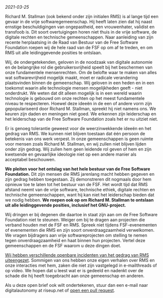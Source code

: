 *2021-03-25*

Richard M. Stallman (ook bekend onder zijn initialen RMS) is al lange tijd een gevaar in de vrije softwaregemeenschap. Hij heeft laten zien dat hij naast ernstige beschuldigingen van ongepastheid, een vrouwenhater, validist en transfoob is. Dit soort overtuigingen horen niet thuis in de vrije software, de digitale rechten en technische gemeenschappen. Naar aanleiding van zijn recente herplaatsing in de Raad van Bestuur van de Free Software Foundation roepen wij de hele raad van de FSF op om af te treden, en om RMS uit alle leidinggevende posities te ontslaan.

Wij, de ondergetekenden, geloven in de noodzaak van digitale autonomie en de belangrijke rol die gebruikersvrijheid speelt bij het beschermen van onze fundamentele mensenrechten. Om de belofte waar te maken van alles wat softwarevrijheid mogelijk maakt, moet er radicale verandering plaatsvinden binnen de gemeenschap. Wij geloven in een heden en in een toekomst waarin alle technologie mensen mogelijkheden geeft - niet onderdrukt. We weten dat dit alleen mogelijk is in een wereld waarin technologie is gebouwd om onze rechten op het meest fundamentele niveau te respecteren. Hoewel deze ideeën in de een of andere vorm zijn gepopulariseerd door Richard M. Stallman, spreekt hij niet namens ons. We keuren zijn daden en meningen niet goed. We erkennen zijn leiderschap en het leiderschap van de Free Software Foundation zoals het er nu uitziet niet.

Er is genoeg tolerantie geweest voor de weerzinwekkende ideeën en het gedrag van RMS. We kunnen niet blijven toestaan ​​dat één persoon de betekenis van ons werk verpest. In onze gemeenschappen is geen ruimte voor mensen zoals Richard M. Stallman, en wij zullen niet blijven lijden onder zijn gedrag. Wij zullen hem geen ​​leidende rol geven of hem en zijn kwetsende en gevaarlijke ideologie niet op een andere manier als acceptabel beschouwen.

**We pleiten voor het ontslag van het hele bestuur van de Free Software Foundation.** Dit zijn mensen die RMS jarenlang macht hebben gegeven en zijn gedrag hebben toegestaan. Zij demonstreren dit nogmaals door hem ​​opnieuw toe te laten tot het bestuur van de FSF. Het wordt tijd dat RMS afstand neemt van de vrije software, technische ethiek, digitale rechten en technische gemeenschappen, want hij kan niet het leiderschap bieden dat we nodig hebben. **We roepen ook op om Richard M. Stallman te ontslaan uit alle leidinggevende posities, inclusief het GNU-project.**

Wij dringen er bij degenen die daartoe in staat zijn aan om de Free Software Foundation niet te steunen. Weiger om bij te dragen aan projecten die verband houden met de FSF en RMS. Spreek niet tijdens FSF-evenementen of evenementen die RMS en zijn soort onverdraagzaamheid verwelkomen. We vragen bijdragers aan vrije softwareprojecten om stelling te nemen tegen onverdraagzaamheid en haat binnen hun projecten. Vertel deze gemeenschappen en de FSF waarom u deze dingen doet.

[Wij hebben verschillende openbare incidenten van het gedrag van RMS uiteengezet][1]. Sommigen van ons hebben onze eigen verhalen over RMS en onze interacties met hem, zaken die niet zijn vastgelegd in e-mailthreads of op video. We hopen dat u leest wat er is gedeeld en nadenkt over de schade die hij heeft toegebracht aan onze gemeenschap en anderen.

[1]: https://rms-open-letter.github.io/appendix.nl

Als u deze open brief ook wilt ondertekenen, stuur dan een e-mail naar digitalautonomy at riseup.net of [open een pull request](https://github.com/rms-open-letter/rms-open-letter.github.io/pulls).
